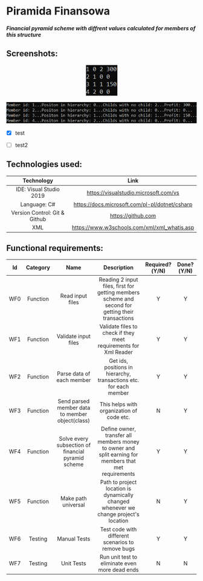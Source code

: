 # Piramida Finansowa
#### *Financial pyramid scheme with diffrent values calculated for members of this structure*

## Screenshots:
<p align="center">
  <kbd>
    <img src="PiramidaFinansowa/Screenshots/raw.png">
  </kbd>
</p>
<p align="center">
  <kbd>
    <img src="PiramidaFinansowa/Screenshots/withdesc.png">
  </kbd>
</p>

- [X] test
- [ ] test2


## Technologies used:

| Technology | Link |
| :---: | :---: |
| IDE: Visual Studio 2019 | https://visualstudio.microsoft.com/vs |
| Language: C# | https://docs.microsoft.com/pl-pl/dotnet/csharp |
| Version Control: Git & Github | https://github.com |
| XML| https://www.w3schools.com/xml/xml_whatis.asp |

## Functional requirements:

| Id | Category | Name | Description | Required?(Y/N) | Done?(Y/N) |
| :---: | :---: | :---: | :---: | :---: | :---: |
| WF0 | Function | Read input files | Reading 2 input files, first for getting members scheme and second for getting their transactions | Y | Y |
| WF1 | Function | Validate input files | Validate files to check if they meet requirements for Xml Reader | Y | Y |
| WF2 | Function | Parse data of each member | Get ids, positions in hierarchy, transactions etc. for each member | Y | Y |
| WF3 | Function | Send parsed member data to member object(class) | This helps with organization of code etc. | N | Y |
| WF4 | Function | Solve every subsection of financial pyramid scheme | Define owner, transfer all members money to owner and split earning for members that met requirements | Y | Y |
| WF5 | Function | Make path universal | Path to project location is dynamically changed whenever we change project's location | N | Y |
| WF6 | Testing | Manual Tests | Test code with different scenarios to remove bugs | Y | Y |
| WF7 | Testing | Unit Tests | Run unit test to eliminate even more dead ends | N | N |

